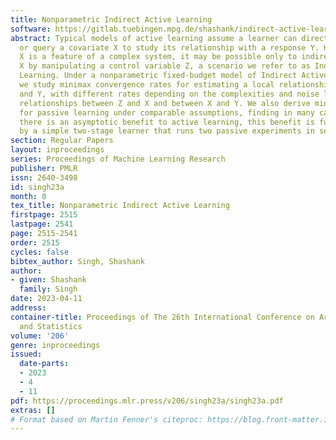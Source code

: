 ```yaml
---
title: Nonparametric Indirect Active Learning
software: https://gitlab.tuebingen.mpg.de/shashank/indirect-active-learning
abstract: Typical models of active learning assume a learner can directly manipulate
  or query a covariate X to study its relationship with a response Y. However, if
  X is a feature of a complex system, it may be possible only to indirectly influence
  X by manipulating a control variable Z, a scenario we refer to as Indirect Active
  Learning. Under a nonparametric fixed-budget model of Indirect Active Learning,
  we study minimax convergence rates for estimating a local relationship between X
  and Y, with different rates depending on the complexities and noise levels of the
  relationships between Z and X and between X and Y. We also derive minimax rates
  for passive learning under comparable assumptions, finding in many cases that, while
  there is an asymptotic benefit to active learning, this benefit is fully realized
  by a simple two-stage learner that runs two passive experiments in sequence.
section: Regular Papers
layout: inproceedings
series: Proceedings of Machine Learning Research
publisher: PMLR
issn: 2640-3498
id: singh23a
month: 0
tex_title: Nonparametric Indirect Active Learning
firstpage: 2515
lastpage: 2541
page: 2515-2541
order: 2515
cycles: false
bibtex_author: Singh, Shashank
author:
- given: Shashank
  family: Singh
date: 2023-04-11
address:
container-title: Proceedings of The 26th International Conference on Artificial Intelligence
  and Statistics
volume: '206'
genre: inproceedings
issued:
  date-parts:
  - 2023
  - 4
  - 11
pdf: https://proceedings.mlr.press/v206/singh23a/singh23a.pdf
extras: []
# Format based on Martin Fenner's citeproc: https://blog.front-matter.io/posts/citeproc-yaml-for-bibliographies/
---
```

